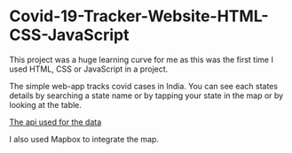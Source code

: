 # Covid-19-Tracker-Website-HTML-CSS-JavaScript

This project was a huge learning curve for me as this was the first time I used HTML, CSS or JavaScript in a project. 


The simple web-app tracks covid cases in India. You can see each states details by searching a state name or by tapping your state in the map or by looking at the table.

[The api used for the data](https://api.covid19india.org/)

I also used Mapbox to integrate the map.